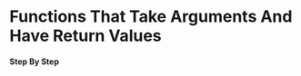 # Functions That Take Arguments And Have Return Values

#### Step By Step

<script>
const rawSourceCode = `fn main() {
  let alfa = String::from("apple");
  let charlie = widget(alfa);
  println!("charlie is {charlie}");
}

fn widget(thing: String) -> String {
  println!("widget got {thing}");
  let bravo = String::from("berry");
  bravo
}`.split('\n')


const lineSets = [
{ 
  lines: [`0_r`, `0_r`, `0_r`, `0_r`, `0_r`, `0_r`, `0_r`, `0_r`, `0_r`, `0_r`, `0_r`],
  text: `<p></p>`
},
{ 
  lines: [`0_r`, `0_s`, `0_s`, `0_s`, `0_r`, `0_s`, `0_s`, `0_s`, `0_s`, `0_s`, `0_s`],
  text: `<p>The first step is to create the main function.</p>`
},
{ 
  lines: [`0_c`, `0_s`, `0_s`, `0_s`, `0_c`, `0_s`, `0_r`, `0_s`, `0_s`, `0_s`, `0_r`],
  text: `<p>Next, create a function named <code>widget</code> that accepts one argument</p>`
},
{ 
  lines: [`0_c`, `0_s`, `0_s`, `0_s`, `0_c`, `0_s`, `0_c`, `0_r`, `0_s`, `0_s`, `0_c`],
  text: `<p></p>`
},
{ 
  lines: [`0_c`, `0_s`, `0_s`, `0_s`, `0_c`, `0_s`, `0_c`, `0_c`, `0_r`, `0_s`, `0_c`],
  text: `<p></p>`
},
{ 
  lines: [`0_c`, `0_s`, `0_s`, `0_s`, `0_c`, `0_s`, `0_c`, `0_c`, `0_c`, `0_r`, `0_c`],
  text: `<p></p>`
},
{ 
  lines: [`0_c`, `0_r`, `0_s`, `0_s`, `0_c`, `0_s`, `0_c`, `0_c`, `0_c`, `0_c`, `0_c`],
  text: `<p></p>`
},
{ 
  lines: [`0_c`, `0_c`, `0_r`, `0_s`, `0_c`, `0_s`, `0_c`, `0_c`, `0_c`, `0_c`, `0_c`],
  text: `<p></p>`
},
{ 
  lines: [`0_c`, `0_c`, `0_c`, `0_r`, `0_c`, `0_s`, `0_c`, `0_c`, `0_c`, `0_c`, `0_c`],
  text: `<p></p>`
},
]
</script>
